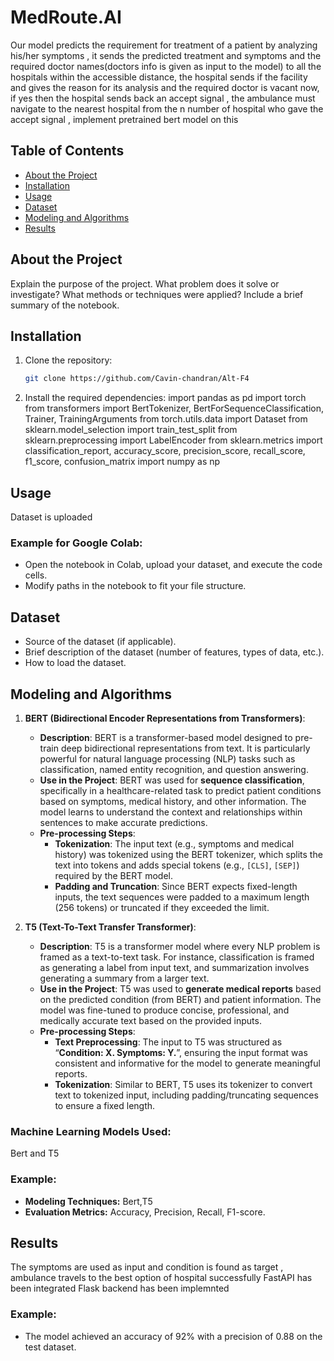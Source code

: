 
# MedRoute.AI

Our model predicts the requirement for treatment of a patient by analyzing his/her symptoms , it sends the predicted treatment and symptoms and the required doctor names(doctors info is given as input to the model) to all the hospitals within the accessible distance, the hospital sends if the facility and gives the reason for its analysis and the required doctor is vacant now, if yes then the hospital sends back an accept signal , the ambulance must navigate to the nearest hospital from the n number of hospital who gave the accept signal , implement pretrained bert model on this

## Table of Contents

- [About the Project](#about-the-project)
- [Installation](#installation)
- [Usage](#usage)
- [Dataset](#dataset)
- [Modeling and Algorithms](#modeling-and-algorithms)
- [Results](#results)


## About the Project

Explain the purpose of the project. What problem does it solve or investigate? What methods or techniques were applied? Include a brief summary of the notebook.

## Installation

1. Clone the repository:
   ```bash
   git clone https://github.com/Cavin-chandran/Alt-F4
   ```
2. Install the required dependencies:
    import pandas as pd
import torch
from transformers import BertTokenizer, BertForSequenceClassification, Trainer, TrainingArguments
from torch.utils.data import Dataset
from sklearn.model_selection import train_test_split
from sklearn.preprocessing import LabelEncoder
from sklearn.metrics import classification_report, accuracy_score, precision_score, recall_score, f1_score, confusion_matrix
import numpy as np


## Usage

Dataset is uploaded

### Example for Google Colab:
- Open the notebook in Colab, upload your dataset, and execute the code cells.
- Modify paths in the notebook to fit your file structure.

## Dataset

- Source of the dataset (if applicable).
- Brief description of the dataset (number of features, types of data, etc.).
- How to load the dataset.

## Modeling and Algorithms

1. **BERT (Bidirectional Encoder Representations from Transformers)**:
   - **Description**: BERT is a transformer-based model designed to pre-train deep bidirectional representations from text. It is particularly powerful for natural language processing (NLP) tasks such as classification, named entity recognition, and question answering.
   - **Use in the Project**: BERT was used for **sequence classification**, specifically in a healthcare-related task to predict patient conditions based on symptoms, medical history, and other information. The model learns to understand the context and relationships within sentences to make accurate predictions.
   - **Pre-processing Steps**:
     - **Tokenization**: The input text (e.g., symptoms and medical history) was tokenized using the BERT tokenizer, which splits the text into tokens and adds special tokens (e.g., `[CLS]`, `[SEP]`) required by the BERT model.
     - **Padding and Truncation**: Since BERT expects fixed-length inputs, the text sequences were padded to a maximum length (256 tokens) or truncated if they exceeded the limit.

2. **T5 (Text-To-Text Transfer Transformer)**:
   - **Description**: T5 is a transformer model where every NLP problem is framed as a text-to-text task. For instance, classification is framed as generating a label from input text, and summarization involves generating a summary from a larger text.
   - **Use in the Project**: T5 was used to **generate medical reports** based on the predicted condition (from BERT) and patient information. The model was fine-tuned to produce concise, professional, and medically accurate text based on the provided inputs.
   - **Pre-processing Steps**:
     - **Text Preprocessing**: The input to T5 was structured as “**Condition: X. Symptoms: Y.**”, ensuring the input format was consistent and informative for the model to generate meaningful reports.
     - **Tokenization**: Similar to BERT, T5 uses its tokenizer to convert text to tokenized input, including padding/truncating sequences to ensure a fixed length.



### Machine Learning Models Used:
Bert and T5



### Example:
- **Modeling Techniques:** Bert,T5
- **Evaluation Metrics:** Accuracy, Precision, Recall, F1-score.

## Results

The symptoms are used as input and condition is found as target , ambulance travels to the best option of hospital successfully
FastAPI has been integrated
Flask backend has been implemnted

### Example:
- The model achieved an accuracy of 92% with a precision of 0.88 on the test dataset.



